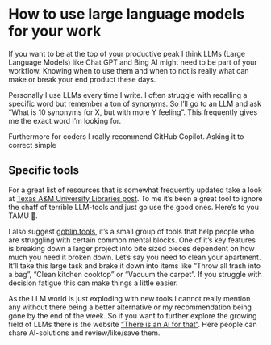 # How to use large language models for your work

If you want to be at the top of your productive peak I think LLMs (Large Language Models) like Chat GPT and Bing AI might need to be part of your workflow. Knowing when to use them and when to not is really what can make or break your end product these days.

Personally I use LLMs every time I write. I often struggle with recalling a specific word but remember a ton of synonyms. So I’ll go to an LLM and ask “What is 10 synonyms for X, but with more Y feeling”. This frequently gives me the exact word I’m looking for.

Furthermore for coders I really recommend GitHub Copilot. Asking it to correct simple 

## Specific tools

For a great list of resources that is somewhat frequently updated take a look at [Texas A&M University Libraries post](https://tamu.libguides.com/c.php?g=1289555). To me it’s been a great tool to ignore the chaff of terrible LLM-tools and just go use the good ones. Here’s to you TAMU 🍻.

I also suggest [goblin.tools](https://goblin.tools/), it’s a small group of tools that help people who are struggling with certain common mental blocks. One of it’s key features is breaking down a larger project into bite sized pieces dependent on how much you need it broken down. Let’s say you need to clean your apartment. It’ll take this large task and brake it down into items like “Throw all trash into a bag”, “Clean kitchen cooktop” or “Vacuum the carpet”. If you struggle with decision fatigue this can make things a little easier.

As the LLM world is just exploding with new tools I cannot really mention any without there being a better alternative or my recommendation being gone by the end of the week. So if you want to further explore the growing field of LLMs there is the website [“There is an Ai for that“](https://theresanaiforthat.com/most-saved/). Here people can share AI-solutions and review/like/save them. 